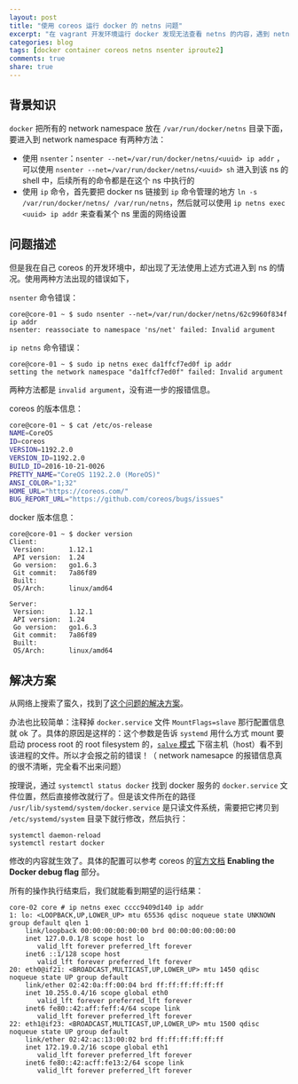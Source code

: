 ```yaml
---
layout: post
title: "使用 coreos 运行 docker 的 netns 问题"
excerpt: "在 vagrant 开发环境运行 docker 发现无法查看 netns 的内容，遇到 netns invalid parameter 的错误，这篇文章讲述了如何解决这个问题。"
categories: blog
tags: [docker container coreos netns nsenter iproute2]
comments: true
share: true
---
```


## 背景知识

`docker` 把所有的 network namespace 放在 `/var/run/docker/netns` 目录下面，要进入到 network namespace 有两种方法：

- 使用 `nsenter`：`nsenter --net=/var/run/docker/netns/<uuid> ip addr` ，可以使用 `nsenter --net=/var/run/docker/netns/<uuid> sh` 进入到该 ns 的 shell 中，后续所有的命令都是在这个 ns 中执行的
- 使用 `ip` 命令，首先要把 docker ns 链接到 `ip` 命令管理的地方 `ln -s /var/run/docker/netns/ /var/run/netns`，然后就可以使用 `ip netns exec <uuid> ip addr` 来查看某个 ns 里面的网络设置

## 问题描述

但是我在自己 coreos 的开发环境中，却出现了无法使用上述方式进入到 ns 的情况。使用两种方法出现的错误如下，


`nsenter` 命令错误：

```
core@core-01 ~ $ sudo nsenter --net=/var/run/docker/netns/62c9960f834f ip addr
nsenter: reassociate to namespace 'ns/net' failed: Invalid argument
```

`ip netns` 命令错误：

```
core@core-01 ~ $ sudo ip netns exec da1ffcf7ed0f ip addr
setting the network namespace "da1ffcf7ed0f" failed: Invalid argument
```

两种方法都是 `invalid argument`，没有进一步的报错信息。

coreos 的版本信息：

``` bash
core@core-01 ~ $ cat /etc/os-release
NAME=CoreOS
ID=coreos
VERSION=1192.2.0
VERSION_ID=1192.2.0
BUILD_ID=2016-10-21-0026
PRETTY_NAME="CoreOS 1192.2.0 (MoreOS)"
ANSI_COLOR="1;32"
HOME_URL="https://coreos.com/"
BUG_REPORT_URL="https://github.com/coreos/bugs/issues"
```

docker 版本信息：

```
core@core-01 ~ $ docker version
Client:
 Version:      1.12.1
 API version:  1.24
 Go version:   go1.6.3
 Git commit:   7a86f89
 Built:
 OS/Arch:      linux/amd64

Server:
 Version:      1.12.1
 API version:  1.24
 Go version:   go1.6.3
 Git commit:   7a86f89
 Built:
 OS/Arch:      linux/amd64
```

## 解决方案

从网络上搜索了蛮久，找到了[这个问题的解决方案](https://forums.docker.com/t/unable-to-check-docker-overlay-network-namespace/17267)。

办法也比较简单：注释掉 `docker.service` 文件 `MountFlags=slave` 那行配置信息就 ok 了。具体的原因是这样的：这个参数是告诉 `systemd` 用什么方式 mount 要启动 process root 的 root filesystem 的，[`salve` 模式](https://www.kernel.org/doc/Documentation/filesystems/sharedsubtree.txt) 下宿主机（host）看不到该进程的文件。所以才会报之前的错误！（ network namesapce 的报错信息真的很不清晰，完全看不出来问题）

按理说，通过 `systemctl status docker` 找到 docker 服务的 `docker.service` 文件位置，然后直接修改就行了。但是该文件所在的路径 `/usr/lib/systemd/system/docker.service` 是只读文件系统，需要把它拷贝到 `/etc/systemd/system` 目录下就行修改，然后执行：

```
systemctl daemon-reload
systemctl restart docker
```

修改的内容就生效了。具体的配置可以参考 coreos 的[官方文档](https://coreos.com/os/docs/latest/customizing-docker.html) **Enabling the Docker debug flag** 部分。

所有的操作执行结束后，我们就能看到期望的运行结果：

```
core-02 core # ip netns exec cccc9409d140 ip addr
1: lo: <LOOPBACK,UP,LOWER_UP> mtu 65536 qdisc noqueue state UNKNOWN group default qlen 1
    link/loopback 00:00:00:00:00:00 brd 00:00:00:00:00:00
    inet 127.0.0.1/8 scope host lo
       valid_lft forever preferred_lft forever
    inet6 ::1/128 scope host
       valid_lft forever preferred_lft forever
20: eth0@if21: <BROADCAST,MULTICAST,UP,LOWER_UP> mtu 1450 qdisc noqueue state UP group default
    link/ether 02:42:0a:ff:00:04 brd ff:ff:ff:ff:ff:ff
    inet 10.255.0.4/16 scope global eth0
       valid_lft forever preferred_lft forever
    inet6 fe80::42:aff:feff:4/64 scope link
       valid_lft forever preferred_lft forever
22: eth1@if23: <BROADCAST,MULTICAST,UP,LOWER_UP> mtu 1500 qdisc noqueue state UP group default
    link/ether 02:42:ac:13:00:02 brd ff:ff:ff:ff:ff:ff
    inet 172.19.0.2/16 scope global eth1
       valid_lft forever preferred_lft forever
    inet6 fe80::42:acff:fe13:2/64 scope link
       valid_lft forever preferred_lft forever
```
